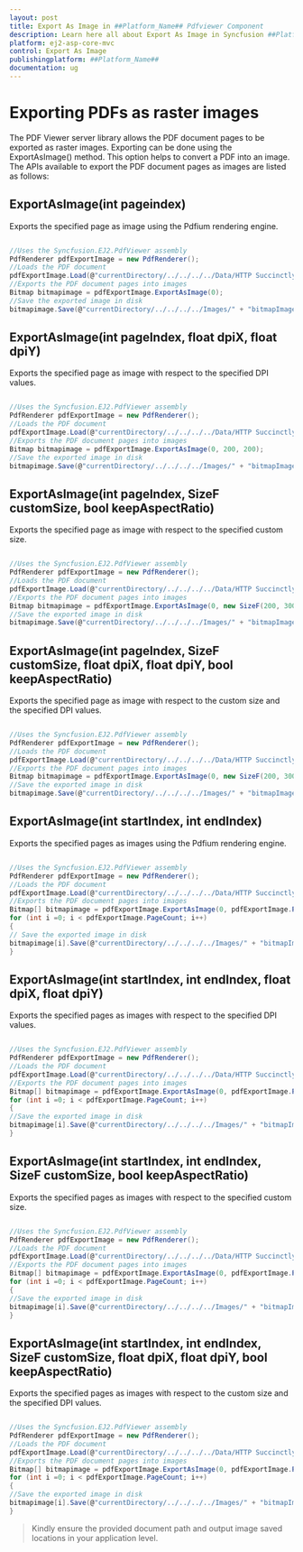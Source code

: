 ```yaml
---
layout: post
title: Export As Image in ##Platform_Name## Pdfviewer Component
description: Learn here all about Export As Image in Syncfusion ##Platform_Name## Pdfviewer component of Syncfusion Essential JS 2 and more.
platform: ej2-asp-core-mvc
control: Export As Image
publishingplatform: ##Platform_Name##
documentation: ug
---
```


# Exporting PDFs as raster images

The PDF Viewer server library allows the PDF document pages to be exported as raster images. Exporting can be done using the ExportAsImage() method. This option helps to convert a PDF into an image. The APIs available to export the PDF document pages as images are listed as follows:

## ExportAsImage(int pageindex)

Exports the specified page as image using the Pdfium rendering engine.

```cs

//Uses the Syncfusion.EJ2.PdfViewer assembly
PdfRenderer pdfExportImage = new PdfRenderer();
//Loads the PDF document
pdfExportImage.Load(@"currentDirectory/../../../../Data/HTTP Succinctly.pdf");
//Exports the PDF document pages into images
Bitmap bitmapimage = pdfExportImage.ExportAsImage(0);
//Save the exported image in disk
bitmapimage.Save(@"currentDirectory/../../../../Images/" + "bitmapImage" + i.ToString() + ".png");

```

## ExportAsImage(int pageIndex, float dpiX, float dpiY)

Exports the specified page as image with respect to the specified DPI values.

```cs

//Uses the Syncfusion.EJ2.PdfViewer assembly
PdfRenderer pdfExportImage = new PdfRenderer();
//Loads the PDF document
pdfExportImage.Load(@"currentDirectory/../../../../Data/HTTP Succinctly.pdf");
//Exports the PDF document pages into images
Bitmap bitmapimage = pdfExportImage.ExportAsImage(0, 200, 200);
//Save the exported image in disk
bitmapimage.Save(@"currentDirectory/../../../../Images/" + "bitmapImage" + i.ToString() + ".png");

```

## ExportAsImage(int pageIndex, SizeF customSize, bool keepAspectRatio)

Exports the specified page as image with respect to the specified custom size.

```cs

//Uses the Syncfusion.EJ2.PdfViewer assembly
PdfRenderer pdfExportImage = new PdfRenderer();
//Loads the PDF document
pdfExportImage.Load(@"currentDirectory/../../../../Data/HTTP Succinctly.pdf");
//Exports the PDF document pages into images
Bitmap bitmapimage = pdfExportImage.ExportAsImage(0, new SizeF(200, 300), true);
//Save the exported image in disk
bitmapimage.Save(@"currentDirectory/../../../../Images/" + "bitmapImage" + i.ToString() + ".png");

```

## ExportAsImage(int pageIndex, SizeF customSize, float dpiX, float dpiY, bool keepAspectRatio)

Exports the specified page as image with respect to the custom size and the specified DPI values.

```cs

//Uses the Syncfusion.EJ2.PdfViewer assembly
PdfRenderer pdfExportImage = new PdfRenderer();
//Loads the PDF document
pdfExportImage.Load(@"currentDirectory/../../../../Data/HTTP Succinctly.pdf");
//Exports the PDF document pages into images
Bitmap bitmapimage = pdfExportImage.ExportAsImage(0, new SizeF(200, 300),200,200, true);
//Save the exported image in disk
bitmapimage.Save(@"currentDirectory/../../../../Images/" + "bitmapImage" + i.ToString() + ".png");


```

## ExportAsImage(int startIndex, int endIndex)

Exports the specified pages as images using the Pdfium rendering engine.

```cs

//Uses the Syncfusion.EJ2.PdfViewer assembly
PdfRenderer pdfExportImage = new PdfRenderer();
//Loads the PDF document
pdfExportImage.Load(@"currentDirectory/../../../../Data/HTTP Succinctly.pdf");
//Exports the PDF document pages into images
Bitmap[] bitmapimage = pdfExportImage.ExportAsImage(0, pdfExportImage.PageCount-1);
for (int i =0; i < pdfExportImage.PageCount; i++)
{
// Save the exported image in disk
bitmapimage[i].Save(@"currentDirectory/../../../../Images/" + "bitmapImage" + i.ToString() + ".png");
}

```

## ExportAsImage(int startIndex, int endIndex, float dpiX, float dpiY)

Exports the specified pages as images with respect to the specified DPI values.

```cs

//Uses the Syncfusion.EJ2.PdfViewer assembly
PdfRenderer pdfExportImage = new PdfRenderer();
//Loads the PDF document
pdfExportImage.Load(@"currentDirectory/../../../../Data/HTTP Succinctly.pdf");
//Exports the PDF document pages into images
Bitmap[] bitmapimage = pdfExportImage.ExportAsImage(0, pdfExportImage.PageCount-1, 200, 200);
for (int i =0; i < pdfExportImage.PageCount; i++)
{
//Save the exported image in disk
bitmapimage[i].Save(@"currentDirectory/../../../../Images/" + "bitmapImage" + i.ToString() + ".png");
}

```

## ExportAsImage(int startIndex, int endIndex, SizeF customSize, bool keepAspectRatio)

Exports the specified pages as images with respect to the specified custom size.

```cs

//Uses the Syncfusion.EJ2.PdfViewer assembly
PdfRenderer pdfExportImage = new PdfRenderer();
//Loads the PDF document
pdfExportImage.Load(@"currentDirectory/../../../../Data/HTTP Succinctly.pdf");
//Exports the PDF document pages into images
Bitmap[] bitmapimage = pdfExportImage.ExportAsImage(0, pdfExportImage.PageCount-1, new SizeF(200, 300), false);
for (int i =0; i < pdfExportImage.PageCount; i++)
{
//Save the exported image in disk
bitmapimage[i].Save(@"currentDirectory/../../../../Images/" + "bitmapImage" + i.ToString() + ".png");
}

```

## ExportAsImage(int startIndex, int endIndex, SizeF customSize, float dpiX, float dpiY, bool keepAspectRatio)

Exports the specified pages as images with respect to the custom size and the specified DPI values.

```cs

//Uses the Syncfusion.EJ2.PdfViewer assembly
PdfRenderer pdfExportImage = new PdfRenderer();
//Loads the PDF document
pdfExportImage.Load(@"currentDirectory/../../../../Data/HTTP Succinctly.pdf");
//Exports the PDF document pages into images
Bitmap[] bitmapimage = pdfExportImage.ExportAsImage(0, pdfExportImage.PageCount-1, new SizeF(200, 300),200,200,false);
for (int i =0; i < pdfExportImage.PageCount; i++)
{
//Save the exported image in disk
bitmapimage[i].Save(@"currentDirectory/../../../../Images/" + "bitmapImage" + i.ToString() + ".png");
}

```

>Kindly ensure the provided document path and output image saved locations in your application level.